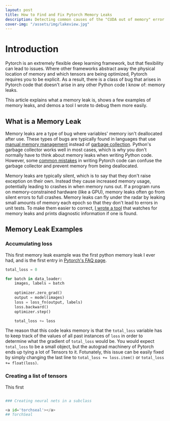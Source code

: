 ```yaml
---                                                                                                                                                                                                         
layout: post                                                                                                                                                                                                
title: How to Find and Fix Pytorch Memory Leaks
description: Detecting common causes of the "CUDA out of memory" error
cover-img: "/assets/img/lakeview.jpg"                                                                                                                                                                    
---
```


# Introduction
Pytorch is an extremely flexible deep learning framework, but that flexibility can lead to issues.
Where other frameworks abstract away the physical location of memory and which tensors are being optimized, Pytorch requires you to be explicit.
As a result, there is a class of bug that arises in Pytorch code that doesn't arise in any other Python code I know of: memory leaks.

This article explains what a memory leak is, shows a few examples of memory leaks, and demos a tool I wrote to debug them more easily.

## What is a Memory Leak
Memory leaks are a type of bug where variables' memory isn't deallocated after use.
These types of bugs are typically found in languages that use [manual memory management](https://developer.ibm.com/technologies/systems/articles/au-toughgame/) 
instead of [garbage collection](https://docs.python.org/3/library/gc.html).
Python's garbage collector works well in most cases, which is why you don't normally have to think about memory leaks when writing Python code.
However, some [common mistakes](#examples) in writing Pytorch code can confuse the garbage collector and prevent memory from being deallocated.

Memory leaks are typically silent, which is to say that they don't raise exception on their own.
Instead they cause increased memory usage, potentially leading to crashes in when memory runs out.
If a program runs on memory-constrained hardware (like a GPU), memory leaks often go from silent errors to full crashes.
Memory leaks can fly under the radar by leaking small amounts of memory each epoch so that they don't lead to errors in unit tests.
To make them easier to correct, [I wrote a tool](#torchseal) that watches for memory leaks and prints diagnostic information if one is found.

<a id='examples'></a>
## Memory Leak Examples

### Accumulating loss
This first memory leak example was the first python memory leak I ever had, and is the first entry in [Pytorch's FAQ page](https://pytorch.org/docs/stable/notes/faq.html).

``` python
total_loss = 0

for batch in data_loader:
    images, labels = batch
    
    optimizer.zero_grad()
    output = model(images)
    loss = loss_fn(output, labels)
    loss.backward()
    optimizer.step()

    total_loss += loss
```

The reason that this code leaks memory is that the `total_loss` variable has to keep track of the values of all past instances of `loss` in order to determine what the gradient of `total_loss` would be.
You would expect `total_loss` to be a small object, but the autograd machinery of Pytorch ends up tying a lot of Tensors to it.
Fotunately, this issue can be easily fixed by simply changing the last line to `total_loss += loss.item()` or `total_loss += float(loss)`.

### Creating a list of tensors
This first 
``` python

### Creating neural nets in a subclass

<a id='torchseal'></a>
## TorchSeal
